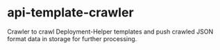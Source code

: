 # api-template-crawler
Crawler to crawl Deployment-Helper templates and push crawled JSON format data in storage for further processing.
